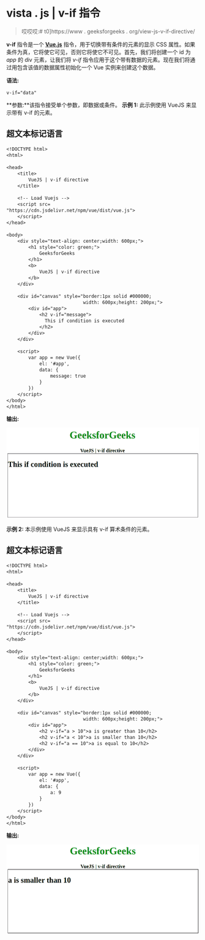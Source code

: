 # vista . js | v-if 指令

> 哎哎哎:# t0]https://www . geeksforgeeks . org/view-js-v-if-directive/

**v-if** 指令是一个 [**Vue.js**](https://www.geeksforgeeks.org/vue-js-introduction-installation/) 指令，用于切换带有条件的元素的显示 CSS 属性。如果条件为真，它将使它可见，否则它将使它不可见。首先，我们将创建一个 id 为 *app* 的 div 元素，让我们将 *v-if* 指令应用于这个带有数据的元素。现在我们将通过用包含该值的数据属性初始化一个 Vue 实例来创建这个数据。

**语法:**

```
v-if="data"

```

**参数:**该指令接受单个参数，即数据或条件。
**示例 1:** 此示例使用 VueJS 来显示带有 v-if 的元素。

## 超文本标记语言

```
<!DOCTYPE html>
<html>

<head>
    <title>
        VueJS | v-if directive
    </title>

    <!-- Load Vuejs -->
    <script src=
"https://cdn.jsdelivr.net/npm/vue/dist/vue.js">
    </script>
</head>

<body>
    <div style="text-align: center;width: 600px;">
        <h1 style="color: green;">
            GeeksforGeeks
        </h1>
        <b>
            VueJS | v-if directive
        </b>
    </div>

    <div id="canvas" style="border:1px solid #000000;
                            width: 600px;height: 200px;">
        <div id="app">
            <h2 v-if="message">
              This if condition is executed
            </h2>
        </div>
    </div>

    <script>
        var app = new Vue({
            el: '#app',
            data: {
                message: true
            }
        })
    </script>
</body>
</html>
```

**输出:**

![](img/60158ee7c7a9955abb592211306190e3.png)

**示例 2:** 本示例使用 VueJS 来显示具有 v-if 算术条件的元素。

## 超文本标记语言

```
<!DOCTYPE html>
<html>

<head>
    <title>
        VueJS | v-if directive
    </title>

    <!-- Load Vuejs -->
    <script src=
"https://cdn.jsdelivr.net/npm/vue/dist/vue.js">
    </script>
</head>

<body>
    <div style="text-align: center;width: 600px;">
        <h1 style="color: green;">
            GeeksforGeeks
        </h1>
        <b>
            VueJS | v-if directive
        </b>
    </div>

    <div id="canvas" style="border:1px solid #000000;
                            width: 600px;height: 200px;">
        <div id="app">
            <h2 v-if="a > 10">a is greater than 10</h2>
            <h2 v-if="a < 10">a is smaller than 10</h2>
            <h2 v-if="a == 10">a is equal to 10</h2>
        </div>
    </div>

    <script>
        var app = new Vue({
            el: '#app',
            data: {
                a: 9
            }
        })
    </script>
</body>
</html>
```

**输出:**

![](img/d6b085e9089fe7b2725f2f2404642e6b.png)